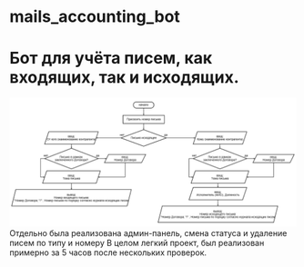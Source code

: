 # mails_accounting_bot

# Бот для учёта писем, как входящих, так и исходящих.
![Скриншот схемы](./diagram.png)  
Отдельно была реализована админ-панель, смена статуса и удаление писем по типу и номеру
В целом легкий проект, был реализован примерно за 5 часов после нескольких проверок.
